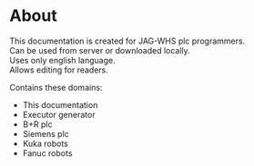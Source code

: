 # About
This documentation is created for JAG-WHS plc programmers.  
Can be used from server or downloaded locally.  
Uses only english language.  
Allows editing for readers.

Contains these domains:  
  
- This documentation  
- Executor generator  
- B+R plc  
- Siemens plc  
- Kuka robots  
- Fanuc robots    




